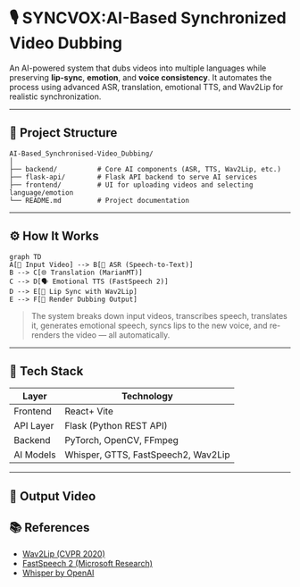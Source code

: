

# 🎙️ SYNCVOX:AI-Based Synchronized Video Dubbing

An AI-powered system that dubs videos into multiple languages while preserving **lip-sync**, **emotion**, and **voice consistency**. It automates the process using advanced ASR, translation, emotional TTS, and Wav2Lip for realistic synchronization.

---

## 📁 Project Structure

```
AI-Based_Synchronised-Video_Dubbing/
│
├── backend/          # Core AI components (ASR, TTS, Wav2Lip, etc.)
├── flask-api/        # Flask API backend to serve AI services
├── frontend/         # UI for uploading videos and selecting language/emotion
└── README.md         # Project documentation
```

---

## ⚙️ How It Works

```mermaid
graph TD
A[🎥 Input Video] --> B[🧠 ASR (Speech-to-Text)]
B --> C[🌐 Translation (MarianMT)]
C --> D[🗣️ Emotional TTS (FastSpeech 2)]
D --> E[👄 Lip Sync with Wav2Lip]
E --> F[📼 Render Dubbing Output]
```

> The system breaks down input videos, transcribes speech, translates it, generates emotional speech, syncs lips to the new voice, and re-renders the video — all automatically.

---

## 🔧 Tech Stack

| Layer      | Technology                           |
|------------|---------------------------------------|
| Frontend   | React+ Vite      |
| API Layer  | Flask (Python REST API)               |
| Backend    | PyTorch, OpenCV, FFmpeg               |
| AI Models  | Whisper, GTTS, FastSpeech2, Wav2Lip |

---
## 🧪 Output Video


## 📚 References

- [Wav2Lip (CVPR 2020)](https://github.com/Rudrabha/Wav2Lip)  
- [FastSpeech 2 (Microsoft Research)](https://arxiv.org/abs/2006.04558)  
- [Whisper by OpenAI](https://github.com/openai/whisper)  
